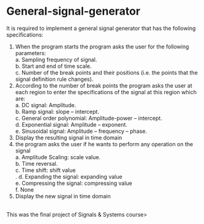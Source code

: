 # General-signal-generator
It is required to implement a general signal generator that has the following specifications:</br>
1. When the program starts the program asks the user for the following parameters:</br>
a. Sampling frequency of signal.</br>
b. Start and end of time scale.</br>
c. Number of the break points and their positions (i.e. the points that the signal definition rule changes).</br>
2. According to the number of break points the program asks the user at each region to enter the specifications of the signal at this region which are:</br>
a. DC signal: Amplitude.</br>
b. Ramp signal: slope – intercept.</br>
c. General order polynomial: Amplitude-power – intercept.</br>
d. Exponential signal: Amplitude – exponent.</br>
e. Sinusoidal signal: Amplitude – frequency – phase.</br>
3. Display the resulting signal in time domain</br>
4. the program asks the user if he wants to perform any operation on the signal</br>
a. Amplitude Scaling: scale value.</br>
b. Time reversal.</br>
c. Time shift: shift value</br>.
d. Expanding the signal: expanding value</br>
e. Compressing the signal: compressing value</br>
f. None</br>
5. Display the new signal in time domain</br></br>

This was the final project of Signals & Systems course>
